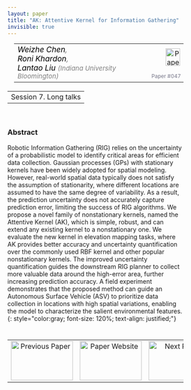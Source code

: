 ```yaml
---
layout: paper
title: "AK: Attentive Kernel for Information Gathering"
invisible: true
---
```

<head>
<style>
* {
  box-sizing: border-box;
}

#myInput {
  background-position: 10px 10px;
  background-repeat: no-repeat;
  width: 100%;
  font-size: 100%;
  padding: 12px 20px 12px 40px;
  border: 1px solid #ddd;
  margin-bottom: 12px;
}

#myTable, #myTableA {
  border-collapse: collapse;
  width: 100%;
  border: 1px solid #ddd;
  font-size: 100%;
}

#myTable th, #myTable td, #myTableA th, #myTableA td {
  text-align: left;
  padding: 12px;
}

#myTable tr, #myTableA tr {
  border-bottom: 1px solid #ddd;
}

#myTable tr.header, #myTable tr:hover, #myTableA tr.header, #myTableA tr:hover {
  background-color: #f1f1f1;
}


#eventcounter1 a {
    font-size: 12px;
    color: #ffffff;
    display: block;
}

#eventcounter1 a:hover {
    text-decoration: none;
}

#eventcounter2 a {
    font-size: 12px;
    color: #ffffff;
    display: block;
}

#eventcounter2 a:hover {
    text-decoration: none;
}

</style>
</head>

<table width = "95%" style="padding-left: 15px; margin-left: auto; margin-right: 10px;">
<tr><td style = "vertical-align: top; padding-right: 25px;" rowspan="2">
<span style="color:black; font-size: 110%;"><i>
Weizhe Chen<span style="color:gray; font-size: 100%">,</span><br>
Roni Khardon<span style="color:gray; font-size: 100%">,</span><br>
Lantao Liu <span style="color:gray; font-size: 85%">(Indiana University Bloomington)</span>
</i></span>
</td>

<td style="text-align: right;"><a href="http://www.roboticsproceedings.org/rss18/p047.pdf"><img src="{{ site.baseurl }}/images/paper_link.png" alt="Paper Website" width = "33"  height = "40"/></a><br></td>
</tr>
<tr>
<td style="color:#777789; text-align:right; font-size: 75%; margin-right:10px;">Paper&nbsp;#047</td>
</tr>
</table>

<table width="80%" style="margin-top: 20px; margin-left: auto; margin-right: auto;">
  <tr>
    <td style="text-align:center;">Session 7. Long talks</td>
  </tr>
</table>
<br>


### Abstract
Robotic Information Gathering (RIG) relies on the uncertainty of a probabilistic model to identify critical areas for efficient data collection. Gaussian processes (GPs) with stationary kernels have been widely adopted for spatial modeling. However, real-world spatial data typically does not satisfy the assumption of stationarity, where different locations are assumed to have the same degree of variability. As a result, the prediction uncertainty does not accurately capture prediction error, limiting the success of RIG algorithms. We propose a novel family of nonstationary kernels, named the Attentive Kernel (AK), which is simple, robust, and can extend any existing kernel to a nonstationary one. We evaluate the new kernel in elevation mapping tasks, where AK provides better accuracy and uncertainty quantification over the commonly used RBF kernel and other popular nonstationary kernels. The improved uncertainty quantification guides the downstream RIG planner to collect more valuable data around the high-error area, further increasing prediction accuracy. A field experiment demonstrates that the proposed method can guide an Autonomous Surface Vehicle (ASV) to prioritize data collection in locations with high spatial variations, enabling the model to characterize the salient environmental features.
{: style="color:gray; font-size: 120%; text-align: justified;"}


<table width="100%" style="margin-top:40px;">
<tr>
    <td style="width: 30%; text-align: center;"><a href="{{ site.baseurl }}/program/papers/046/">
<img src="{{ site.baseurl }}/images/previous_paper_icon.png"
       alt="Previous Paper" width = "142"  height = "90"/> 
</a> </td>
<td style="text-align: center;"><a href="{{ site.baseurl }}/program/papers">
<img src="{{ site.baseurl }}/images/overview_icon.png"
       alt="Paper Website" width = "142"  height = "90"/> 
</a> </td>
    <td style="width: 30%; text-align: center;"><a href="{{ site.baseurl }}/program/papers/048/">
    <img src="{{ site.baseurl }}/images/next_paper_icon.png"
        alt="Next Paper" width = "142"  height = "90"/>
    </a></td>
</tr>
</table>
